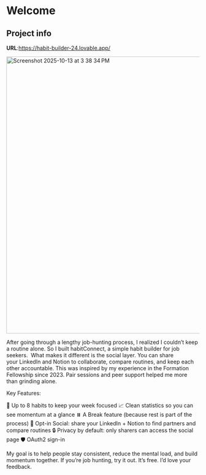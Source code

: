 # Welcome 

## Project info

**URL**:https://habit-builder-24.lovable.app/

<img width="773" height="723" alt="Screenshot 2025-10-13 at 3 38 34 PM" src="https://github.com/user-attachments/assets/cbd13616-0701-4b3d-85b1-0300806f83e1" />

After going through a lengthy job-hunting process, I realized I couldn’t keep a routine alone. So I built habitConnect, a simple habit builder for job seekers. 
What makes it different is the social layer. You can share your LinkedIn and Notion to collaborate, compare routines, and keep each other accountable. This was inspired by my experience in the Formation Fellowship since 2023. Pair sessions and peer support helped me more than grinding alone.

Key Features: 

🎯 Up to 8 habits to keep your week focused
📈 Clean statistics so you can see momentum at a glance
⏸️ A Break feature (because rest is part of the process)
🤝 Opt-in Social: share your LinkedIn + Notion to find partners and compare routines
🔒 Privacy by default: only sharers can access the social page
🛡️ OAuth2 sign-in 

My goal is to help people stay consistent, reduce the mental load, and build momentum together. If you’re job hunting, try it out. It’s free. I’d love your feedback.
